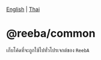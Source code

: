 [English](../packages/common/README.md) | [Thai](README-common-th.md)

# @reeba/common
เก็บโค้ดที่จะถูกใช้ไปทั่วโปรเจกต์ของ `ReebA`
